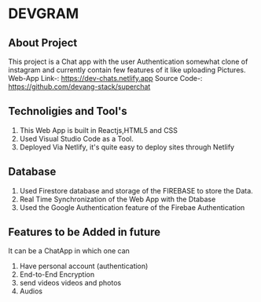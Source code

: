 # DEVGRAM
## About Project
This project is a Chat app with the user Authentication somewhat clone of instagram and currently contain few features of it like uploading Pictures.
Web-App Link-: https://dev-chats.netlify.app
Source Code-: https://github.com/devang-stack/superchat
## Technoligies and Tool's
1. This Web App is built in Reactjs,HTML5 and CSS
2. Used Visual Studio Code as a Tool.
3. Deployed Via Netlify, it's quite easy to deploy sites through Netlify
## Database
1. Used Firestore database and storage of the FIREBASE to store the Data.
2. Real Time Synchronization of the Web App with the Dtabase
3. Used the Google Authentication feature of the Firebae Authentication
## Features to be Added in future
It can be a ChatApp in which one can
1. Have personal account (authentication)
2. End-to-End Encryption
3. send videos videos and photos
4. Audios


